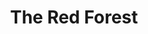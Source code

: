 ---
title:  "The Red Forest"
category: ['flora']
classes: ['embed','iframe','arcgis']
excerpt: "From dangerous and deformed mutants to thriving wildlife, depictions of Chernobyl's nature take many forms."
description: >-
  This StoryMap explores depictions of nature in the aftermath of the Chernobyl disaster. From dangerous and deformed mutants to thriving and healthy wildlife, fictional and nonfictional accounts of nature in the area surrounding the Chernobyl power plant vary greatly. The StoryMap explores the connections between these accounts and their importance.
header:
  # overlay_image: assets/images/rothenberg.jpg
  teaser: assets/images/rothenberg.jpg
contributors:
    - name: Ethan Rothenberg
      bio: "'22 is double majoring in Peace and Conflict Studies and Computer Science."
embed:
  type: arcgis
  id: 01m0vK
  url: https://arcg.is/01m0vK
---